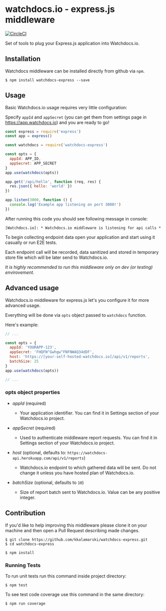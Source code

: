 # watchdocs.io - express.js middleware  
[![CircleCI](https://circleci.com/gh/kkalamarski/watchdocs-express.svg?style=svg)](https://circleci.com/gh/kkalamarski/watchdocs-express)

Set of tools to plug your Express.js application into Watchdocs.io.

## Installation
Watchdocs middleware can be installed directly from github via `npm`.

```
$ npm install watchdocs-express --save
```

## Usage
Basic Watchdocs.io usage requires very little configuration:

Specify `appId` and `appSecret` (you can get them from settings page in https://app.watchdocs.io) and you are ready to go!
```javascript
const express = require('express')
const app = express()

const watchdocs = require('watchdocs-express')

const opts = {
  appId: APP_ID,
  appSecret: APP_SECRET
}
app.use(watchdocs(opts))

app.get('/api/hello', function (req, res) {
  res.json({ hello: 'world' })
})

app.listen(3000, function () {
  console.log('Example app listening on port 3000!')
})

```

After running this code you should see following message in console:

`[Watchdocs.io]: * Watchdocs.io middleware is listening for api calls *`

To begin collecting endpoint data open your application and start using it casually or run E2E tests.

Each endpoint call will be recorded, data sanitized and stored in temporary store file which will be later send to Watchdocs.io.

*It is highly recommended to run this middleware only on dev (or testing) envirovement.*

## Advanced usage
Watchdocs.io middleware for express.js let's you configure it for more advanced usage.

Everything will be done via `opts` object passed to `watchdocs` function.

Here's example:

```javascript
// ...

const opts = {
  appId: 'YOURAPP-123',
  appSecret: 'FHQFN^Gwhgw^FNFNWAQ34dDF',
  host: 'https://[your-self-hosted-watchdocs.io]/api/v1/reports',
  batchSize: 25
}
app.use(watchdocs(opts))

// ...
```

### opts object properties
* *appId* (required)
  * Your application identifier. You can find it in Settings section of your Watchdocs.io project.


* *appSecret* (required)
  * Used to authenticate middleware report requests. You can find it in Settings section of your Watchdocs.io project.


* *host* (optional, defaults to: `https://watchdocs-api.herokuapp.com/api/v1/reports`)
  * Watchdocs.io endpoint to which gathered data will be sent. Do not change it unless you have hosted plan of Watchdocs.io.


* *batchSize* (optional, defaults to `10`)
  * Size of report batch sent to Watchdocs.io. Value can be any positive integer.


## Contribution
If you'd like to help improving this middleware please clone it on your machine and then open a Pull Request describing made changes.

```
$ git clone https://github.com/kkalamarski/watchdocs-express.git
$ cd watchdocs-express

$ npm install
```

### Running Tests
To run unit tests run this command inside project directory:
```
$ npm test
```

To see test code coverage use this command in the same directory:
```
$ npm run coverage
```
